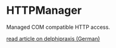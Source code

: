 HTTPManager
===========

Managed COM compatible HTTP access.

[read article on delphipraxis (German)](http://www.delphipraxis.net/170017-httpmanager.html)
